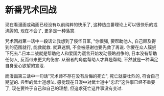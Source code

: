 # 新番咒术回战

现在看漫画或动画已经没有以前纯粹的快乐了, 这种热血番理论上可以很快乐的或沸腾的, 现在不会了, 更多是一种落寞.

咒术回战第一话中一段话让我想到了侵华日军, "你很强, 要帮助他人, 自己顾及得到的范围就行, 能救就救. 就算迷惘, 不会被感谢也要先救了再说. 你要在众人簇拥下死去.".日本二战就是帮助他人和爱国为谎言开始发动侵略战争的, 日本没有帮助任何人, 反而带来更大的伤害. 从弱者的角度帮助人才算是帮助, 不然就是一种满足自身爱心欲望的宣泄.

而漫画第三话中一句话"咒术师不存在没有后悔的死亡", 死亡就要壮烈的, 符合自己期望的. 典型的武士道想法. 感觉现在日漫中对武士道中"忠君"这件事已经不重要了, 现在要终于自己和自己的理想, 但追求死亡这件事没有变过.


